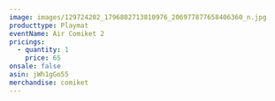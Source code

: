 ```yaml
---
image: images/129724202_1796802713810976_206977877658406360_n.jpg
producttype: Playmat
eventName: Air Comiket 2
pricings:
  - quantity: 1
    price: 65
onsale: false
asin: jWh1gGo55
merchandise: comiket
---
```

